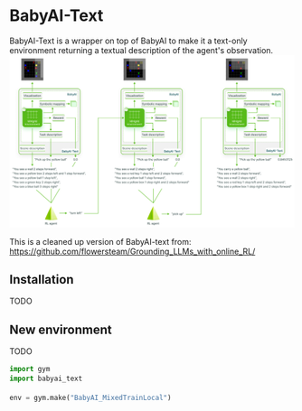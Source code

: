 # BabyAI-Text
BabyAI-Text is a wrapper on top of BabyAI to make it a text-only environment returning a textual description of the agent's observation.
![Main schema](images/babyai-text_schema.png)

This is a cleaned up version of BabyAI-text from: https://github.com/flowersteam/Grounding_LLMs_with_online_RL/

## Installation
TODO


## New environment
TODO

```python
import gym
import babyai_text

env = gym.make("BabyAI_MixedTrainLocal")
```
